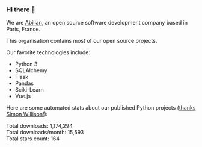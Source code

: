 ### Hi there 👋

We are [Abilian](https://abilian.com/), an open source software development company based in Paris, France.

This organisation contains most of our open source projects.

Our favorite technologies include:

- Python 3
- SQLAlchemy
- Flask
- Pandas
- Sciki-Learn
- Vue.js

Here are some automated stats about our published Python projects
([thanks Simon Willison!][sw-post]):

<!--marker-->
Total downloads: 1,174,294<br>
Total downloads/month: 15,593<br>
Total stars count: 164
<!--end-->

[sw-post]: https://simonwillison.net/2020/Jul/10/self-updating-profile-readme/